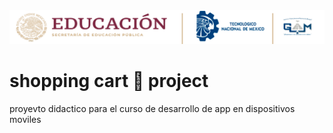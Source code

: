 <center>
<img src="./md/images/ITGAMBanner.png" alt="itgam barnner">
</center>

# shopping cart 🛒 project

proyevto didactico para el curso de 
desarrollo de app en dispositivos moviles
